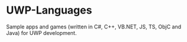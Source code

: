 # UWP-Languages
Sample apps and games (written in C#, C++, VB.NET, JS, TS, ObjC and Java) for UWP development.
